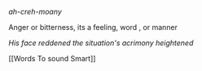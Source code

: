 *ah-creh-moany*

Anger or bitterness, its a feeling, word , or manner

*His face reddened the situation's acrimony heightened*

[[Words To sound Smart]]
